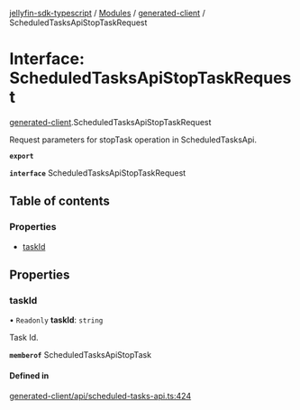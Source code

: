 [jellyfin-sdk-typescript](../README.md) / [Modules](../modules.md) / [generated-client](../modules/generated_client.md) / ScheduledTasksApiStopTaskRequest

# Interface: ScheduledTasksApiStopTaskRequest

[generated-client](../modules/generated_client.md).ScheduledTasksApiStopTaskRequest

Request parameters for stopTask operation in ScheduledTasksApi.

**`export`**

**`interface`** ScheduledTasksApiStopTaskRequest

## Table of contents

### Properties

- [taskId](generated_client.ScheduledTasksApiStopTaskRequest.md#taskid)

## Properties

### taskId

• `Readonly` **taskId**: `string`

Task Id.

**`memberof`** ScheduledTasksApiStopTask

#### Defined in

[generated-client/api/scheduled-tasks-api.ts:424](https://github.com/thornbill/jellyfin-sdk-typescript/blob/0f61f16/src/generated-client/api/scheduled-tasks-api.ts#L424)
